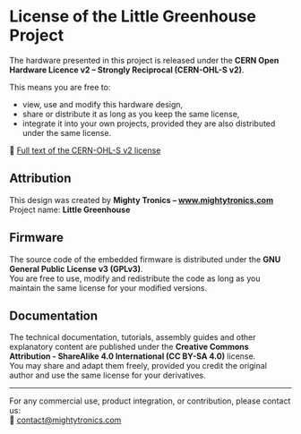 # License of the Little Greenhouse Project

The hardware presented in this project is released under the **CERN Open Hardware Licence v2 – Strongly Reciprocal (CERN-OHL-S v2)**.

This means you are free to:
- view, use and modify this hardware design,
- share or distribute it as long as you keep the same license,
- integrate it into your own projects, provided they are also distributed under the same license.

🔗 [Full text of the CERN-OHL-S v2 license](https://ohwr.org/project/cernohl)

## Attribution

This design was created by **Mighty Tronics – www.mightytronics.com**  
Project name: **Little Greenhouse**

## Firmware

The source code of the embedded firmware is distributed under the **GNU General Public License v3 (GPLv3)**.  
You are free to use, modify and redistribute the code as long as you maintain the same license for your modified versions.

## Documentation

The technical documentation, tutorials, assembly guides and other explanatory content are published under the **Creative Commons Attribution - ShareAlike 4.0 International (CC BY-SA 4.0)** license.  
You may share and adapt them freely, provided you credit the original author and use the same license for your derivatives.

---

For any commercial use, product integration, or contribution, please contact us:  
📧 [contact@mightytronics.com](mailto:contact@mightytronics.com)
